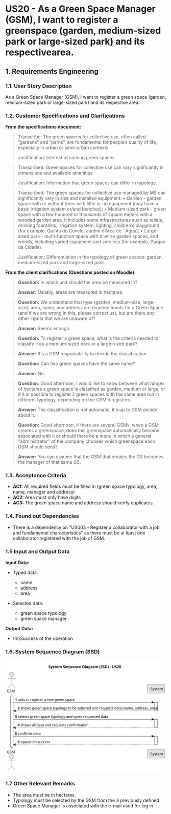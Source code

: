 # US20 - As a Green Space Manager (GSM), I want to register a greenspace (garden, medium-sized park or large-sized park) and its respectivearea.


## 1. Requirements Engineering

### 1.1. User Story Description

As a Green Space Manager (GSM), I want to register a green space (garden, medium-sized park or large-sized park) and its respective area.

### 1.2. Customer Specifications and Clarifications 

**From the specifications document:**

>	Transcribe: The green spaces for collective use, often called ”gardens” and ”parks”, are fundamental for people’s quality of life, especially in urban or semi-urban contexts. 
>
> Justification: Interest of naming green spaces.

>	Transcribed: Green spaces for collective use can vary significantly in dimensions and available amenities.
>
> Justification: Information that green spaces can differ in typology.

>	Transcribed: The green spaces for collective use managed by MS can significantly vary in size and installed equipment:
• Garden - garden space with or without trees with little or no equipment (may have a basic irrigation system or/and benches);
• Medium-sized park - green space with a few hundred or thousands of square meters with a wooded garden area, it includes some infrastructures such as toilets, drinking fountains, irrigation system, lighting, children’s playground (for example, Quinta do Covelo, Jardim d’Arca de ´ Agua);
• Large-sized park - multi-function space with diverse garden spaces, and woods, including varied equipment and services (for example, Parque da Cidade).
>
> Justification: Differentiation in the typology of green spaces: garden, medium-sized park and large-sized park.

**From the client clarifications (Questions posted on Moodle):**

> **Question:** In which unit should the area be measured in?
>
> **Answer:**  Usually, areas are measured in hectares.

> **Question:** We understand that type (garden, medium-size, large-size), area, name, and address are required inputs for a Green Space (and if we are wrong in this, please correct us), but are there any other inputs that we are unaware of?
>
> **Answer:** Seems enough.

> **Question:** To register a green space, what is the criteria needed to classify it as a medium-sized park or a large-sized park?
>
> **Answer:** It's a GSM responsibility to decide the classification.

> **Question:** Can two green spaces have the same name?
>
> **Answer:** No.

> **Question:** Good afternoon, I would like to know between what ranges of hectares a green space is classified as garden, medium or large, or if it is possible to register 2 green spaces with the same area but in different typology, depending on the GSM it registers.
>
> **Answer:** The classification is not automatic, it's up to GSM decide about it.

> **Question:** Good afternoon, if there are several GSMs, when a GSM creates a greenspace, does this greenspace automatically become associated with it or should there be a menu in which a general "administrator" of the company chooses which greenspace each GSM should send?
>
> **Answer:** You can assume that the GSM that creates the GS becomes the manager of that same GS.
### 1.3. Acceptance Criteria

* **AC1:** All required fields must be filled in (green space typology, area, name, manager and address)
* **AC2:** Area must only have digits
* **AC3:** The green space name and address should verify duplicates.



### 1.4. Found out Dependencies

* There is a dependency on "US003 - Register a collaborator with a job and fundamental characteristics" as there must be at least one collaborator registered with the job of GSM.

### 1.5 Input and Output Data

**Input Data:**

* Typed data:
    * name
    * address
    * area
  
  
*  Selected data:
   * green space typology 
   * green space manager


**Output Data:**

* (In)Success of the operation

### 1.6. System Sequence Diagram (SSD)


![System Sequence Diagram - Alternative One](svg/us20-system-sequence-diagram.svg)


### 1.7 Other Relevant Remarks

* The area must be in hectares.
* Typology must be selected by the GSM from the 3 previously defined.
* Green Space Manager is associated with the e-mail used for log in